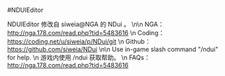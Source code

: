#NDUIEditor

NDUIEditor 修改自 siweia@NGA 的 NDui 。
\n\n
NGA：http://nga.178.com/read.php?tid=5483616
\n
Coding：https://coding.net/u/siweia/p/NDui/git
\n
Github：https://github.com/siweia/NDui
\n\n
Use in-game slash command "/ndui" for help.
\n
游戏内使用 /ndui 获取帮助。
\n
FAQs：http://nga.178.com/read.php?tid=5483616